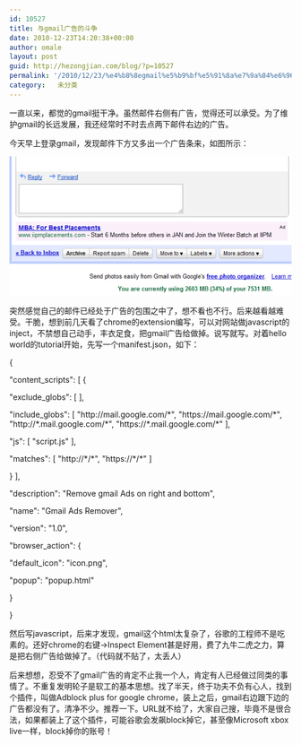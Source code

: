 ```yaml
---
id: 10527
title: 与gmail广告的斗争
date: 2010-12-23T14:20:38+00:00
author: omale
layout: post
guid: http://hezongjian.com/blog/?p=10527
permalink: '/2010/12/23/%e4%b8%8egmail%e5%b9%bf%e5%91%8a%e7%9a%84%e6%96%97%e4%ba%89/'
category:   未分类  
---
```

一直以来，都觉的gmail挺干净。虽然邮件右侧有广告，觉得还可以承受。为了维护gmail的长远发展，我还经常时不时去点两下邮件右边的广告。

今天早上登录gmail，发现邮件下方又多出一个广告条来，如图所示：

![gmail](/assets/images/2010/12/Text_ads_below_emails.jpg)

突然感觉自己的邮件已经处于广告的包围之中了，想不看也不行。后来越看越难受。干脆，想到前几天看了chrome的extension编写，可以对网站做javascript的inject，不禁想自己动手，丰衣足食，把gmail广告给做掉。说写就写。对着hello world的tutorial开始，先写一个manifest.json，如下：

<meta content="text/html; charset=UTF-8" http-equiv="Content-Type" />

<meta content="text/css" http-equiv="Content-Style-Type" />

<title>
</title>

<meta content="Cocoa HTML Writer" name="Generator" />

<meta content="1038.35" name="CocoaVersion" />
</p> 

<p class="p1">
  {
</p>

<p class="p2">
  <span class="s1">   </span>"content_scripts"<span class="s1">: [ {</span>
</p>

<p class="p2">
  <span class="s1">      </span>"exclude_globs"<span class="s1">: [  ],</span>
</p>

<p class="p2">
  <span class="s1">      </span>"include_globs"<span class="s1">: [ </span>"http://mail.google.com/*"<span class="s1">, </span>"https://mail.google.com/*"<span class="s1">, </span>"http://*.mail.google.com/*"<span class="s1">, </span>"https://*.mail.google.com/*"<span class="s1"> ],</span>
</p>

<p class="p2">
  <span class="s1">      </span>"js"<span class="s1">: [ </span>"script.js"<span class="s1"> ],</span>
</p>

<p class="p2">
  <span class="s1">      </span>"matches"<span class="s1">: [ </span>"http://*/*"<span class="s1">, </span>"https://*/*"<span class="s1"> ]</span>
</p>

<p class="p1">
     } ],
</p>

<p class="p3">
     
</p>

<p class="p2">
  <span class="s1">   </span>"description"<span class="s1">: </span>"Remove gmail Ads on right and bottom"<span class="s1">,</span>
</p>

<p class="p3">
     
</p>

<p class="p2">
  <span class="s1">   </span>"name"<span class="s1">: </span>"Gmail Ads Remover"<span class="s1">,</span>
</p>

<p class="p3">
     
</p>

<p class="p2">
  <span class="s1">   </span>"version"<span class="s1">: </span>"1.0"<span class="s1">,</span>
</p>

<p class="p3">
     
</p>

<p class="p2">
  <span class="s1">   </span>"browser_action"<span class="s1">: {</span>
</p>

<p class="p2">
  <span class="s1">    </span>"default_icon"<span class="s1">: </span>"icon.png"<span class="s1">,</span>
</p>

<p class="p2">
  <span class="s1">    </span>"popup"<span class="s1">: </span>"popup.html"
</p>

<p class="p1">
    }
</p>

<p class="p1">
  }
</p>

然后写javascript，后来才发现，gmail这个html太复杂了，谷歌的工程师不是吃素的。还好chrome的右键->Inspect Element甚是好用，费了九牛二虎之力，算是把右侧广告给做掉了。（代码就不贴了，太丢人）

后来想想，忍受不了gmail广告的肯定不止我一个人，肯定有人已经做过同类的事情了。不重复发明轮子是软工的基本思想。找了半天，终于功夫不负有心人，找到个插件，叫做Adblock plus for google chrome，装上之后，gmail右边跟下边的广告都没有了。清净不少。推荐一下。URL就不给了，大家自己搜，毕竟不是很合法，如果都装上了这个插件，可能谷歌会发飙block掉它，甚至像Microsoft xbox live一样，block掉你的账号！